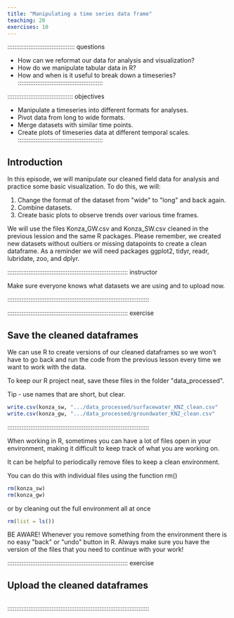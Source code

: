 ```yaml
---
title: "Manipulating a time series data frame"
teaching: 20
exercises: 10
---
```


:::::::::::::::::::::::::::::::::::::: questions 
- How can we reformat our data for analysis and visualization? 
- How do we manipulate tabular data in R? 
- How and when is it useful to break down a timeseries?
::::::::::::::::::::::::::::::::::::::::::::::::

::::::::::::::::::::::::::::::::::::: objectives
- Manipulate a timeseries into different formats for analyses. 
- Pivot data from long to wide formats. 
- Merge datasets with similar time points.
- Create plots of timeseries data at different temporal scales.
::::::::::::::::::::::::::::::::::::::::::::::::

## Introduction

In this episode, we will manipulate our cleaned field data for analysis and practice some basic visualization. To do this, we will: 

1. Change the format of the dataset from "wide" to "long" and back again.
2. Combine datasets.
3. Create basic plots to observe trends over various time frames. 

We will use the files Konza_GW.csv and Konza_SW.csv cleaned in the previous lession and the same R packages. 
Please remember, we created new datasets without oultiers or missing datapoints to create a clean dataframe.
As a reminder we will need packages ggplot2, tidyr, readr, lubridate, zoo, and dplyr.

:::::::::::::::::::::::::::::::::::::::::::::::::::::::::::::::::::: instructor

Make sure everyone knows what datasets we are using and to upload now. 

::::::::::::::::::::::::::::::::::::::::::::::::::::::::::::::::::::::::::::::::

:::::::::::::::::::::::::::::::::::::::::::::::::::::::::::::::::::: exercise

## Save the cleaned dataframes

We can use R to create versions of our cleaned dataframes so we won't have to go back and run the code from the previous lesson every 
time we want to work with the data.

To keep our R project neat, save these files in the folder "data_processed". 

Tip - use names that are short, but clear.

```r
write.csv(konza_sw, ".../data_processed/surfacewater_KNZ_clean.csv"
write.csv(konza_gw, ".../data_processed/groundwater_KNZ_clean.csv"
```
::::::::::::::::::::::::::::::::::::::::::::::::::::::::::::::::::::::::::::::::

When working in R, sometimes you can have a lot of files open in your environment, making it difficult to keep track of what you 
are working on. 

It can be helpful to periodically remove files to keep a clean environment. 

You can do this with individual files using the function rm()

```r
rm(konza_sw)
rm(konza_gw)
```
or by cleaning out the full environment all at once
```r
rm(list = ls())
```
BE AWARE! Whenever you remove something from the environment there is no easy "back" or "undo" button in R. Always make sure you have 
the version of the files that you need to continue with your work!

:::::::::::::::::::::::::::::::::::::::::::::::::::::::::::::::::::: exercise

## Upload the cleaned dataframes



```r

```
::::::::::::::::::::::::::::::::::::::::::::::::::::::::::::::::::::::::::::::::
